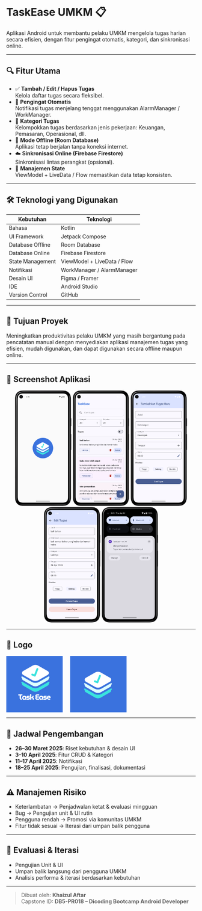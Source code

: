 # TaskEase UMKM 📋

Aplikasi Android untuk membantu pelaku UMKM mengelola tugas harian secara efisien, dengan fitur
pengingat otomatis, kategori, dan sinkronisasi online.

---

## 🔍 Fitur Utama

- ✅ **Tambah / Edit / Hapus Tugas**  
  Kelola daftar tugas secara fleksibel.
- 🔔 **Pengingat Otomatis**  
  Notifikasi tugas menjelang tenggat menggunakan AlarmManager / WorkManager.
- 📂 **Kategori Tugas**  
  Kelompokkan tugas berdasarkan jenis pekerjaan: Keuangan, Pemasaran, Operasional, dll.
- 📴 **Mode Offline (Room Database)**  
  Aplikasi tetap berjalan tanpa koneksi internet.
- ☁️ **Sinkronisasi Online (Firebase Firestore)**  
  Sinkronisasi lintas perangkat (opsional).
- 🔄 **Manajemen State**  
  ViewModel + LiveData / Flow memastikan data tetap konsisten.

---

## 🛠 Teknologi yang Digunakan

| Kebutuhan        | Teknologi                   |
|------------------|-----------------------------|
| Bahasa           | Kotlin                      |
| UI Framework     | Jetpack Compose             |
| Database Offline | Room Database               |
| Database Online  | Firebase Firestore          |
| State Management | ViewModel + LiveData / Flow |
| Notifikasi       | WorkManager / AlarmManager  |
| Desain UI        | Figma / Framer              |
| IDE              | Android Studio              |
| Version Control  | GitHub                      |

---

## 🎯 Tujuan Proyek

Meningkatkan produktivitas pelaku UMKM yang masih bergantung pada pencatatan manual dengan
menyediakan aplikasi manajemen tugas yang efisien, mudah digunakan, dan dapat digunakan secara
offline maupun online.

---

## 📸 Screenshot Aplikasi

<p align="center">
  <img src="app/src/main/res/drawable/taskease_app.png" width="150"/>
  <img src="app/src/main/res/drawable/taskease_dashboard.png" width="150"/>
  <img src="app/src/main/res/drawable/taskease_add.png" width="150"/>
  <img src="app/src/main/res/drawable/taskease_edit.png" width="150"/>
  <img src="app/src/main/res/drawable/taskease_notifikasi.png" width="150"/>
</p>

---

## 🎨 Logo

<div style="display: flex; align-items: center; gap: 20px;">
  <img src="app/src/main/res/drawable/logo_taskease_text.png" width="150" alt="TaskEase">
  <img src="app/src/main/res/drawable/logo_taskease_icon.png" width="150" alt="Icon">
</div>

---

## 📅 Jadwal Pengembangan

- **26–30 Maret 2025**: Riset kebutuhan & desain UI
- **3–10 April 2025**: Fitur CRUD & Kategori
- **11–17 April 2025**: Notifikasi
- **18–25 April 2025**: Pengujian, finalisasi, dokumentasi

---

## ⚠️ Manajemen Risiko

- Keterlambatan → Penjadwalan ketat & evaluasi mingguan
- Bug → Pengujian unit & UI rutin
- Pengguna rendah → Promosi via komunitas UMKM
- Fitur tidak sesuai → Iterasi dari umpan balik pengguna

---

## 🧪 Evaluasi & Iterasi

- Pengujian Unit & UI
- Umpan balik langsung dari pengguna UMKM
- Analisis performa & iterasi berdasarkan kebutuhan

---

> Dibuat oleh: **Khaizul Aftar**  
> Capstone ID: **DB5-PR018 – Dicoding Bootcamp Android Developer**